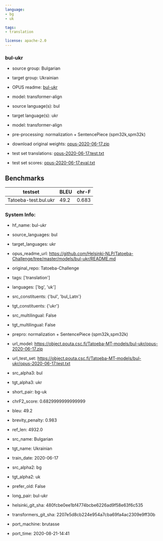 ```yaml
---
language: 
- bg
- uk

tags:
- translation

license: apache-2.0
---
```


### bul-ukr

* source group: Bulgarian 
* target group: Ukrainian 
*  OPUS readme: [bul-ukr](https://github.com/Helsinki-NLP/Tatoeba-Challenge/tree/master/models/bul-ukr/README.md)

*  model: transformer-align
* source language(s): bul
* target language(s): ukr
* model: transformer-align
* pre-processing: normalization + SentencePiece (spm32k,spm32k)
* download original weights: [opus-2020-06-17.zip](https://object.pouta.csc.fi/Tatoeba-MT-models/bul-ukr/opus-2020-06-17.zip)
* test set translations: [opus-2020-06-17.test.txt](https://object.pouta.csc.fi/Tatoeba-MT-models/bul-ukr/opus-2020-06-17.test.txt)
* test set scores: [opus-2020-06-17.eval.txt](https://object.pouta.csc.fi/Tatoeba-MT-models/bul-ukr/opus-2020-06-17.eval.txt)

## Benchmarks

| testset               | BLEU  | chr-F |
|-----------------------|-------|-------|
| Tatoeba-test.bul.ukr 	| 49.2 	| 0.683 |


### System Info: 
- hf_name: bul-ukr

- source_languages: bul

- target_languages: ukr

- opus_readme_url: https://github.com/Helsinki-NLP/Tatoeba-Challenge/tree/master/models/bul-ukr/README.md

- original_repo: Tatoeba-Challenge

- tags: ['translation']

- languages: ['bg', 'uk']

- src_constituents: {'bul', 'bul_Latn'}

- tgt_constituents: {'ukr'}

- src_multilingual: False

- tgt_multilingual: False

- prepro:  normalization + SentencePiece (spm32k,spm32k)

- url_model: https://object.pouta.csc.fi/Tatoeba-MT-models/bul-ukr/opus-2020-06-17.zip

- url_test_set: https://object.pouta.csc.fi/Tatoeba-MT-models/bul-ukr/opus-2020-06-17.test.txt

- src_alpha3: bul

- tgt_alpha3: ukr

- short_pair: bg-uk

- chrF2_score: 0.6829999999999999

- bleu: 49.2

- brevity_penalty: 0.983

- ref_len: 4932.0

- src_name: Bulgarian

- tgt_name: Ukrainian

- train_date: 2020-06-17

- src_alpha2: bg

- tgt_alpha2: uk

- prefer_old: False

- long_pair: bul-ukr

- helsinki_git_sha: 480fcbe0ee1bf4774bcbe6226ad9f58e63f6c535

- transformers_git_sha: 2207e5d8cb224e954a7cba69fa4ac2309e9ff30b

- port_machine: brutasse

- port_time: 2020-08-21-14:41
